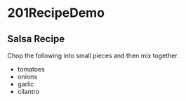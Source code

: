 # 201RecipeDemo

## Salsa Recipe

Chop the following into small pieces and then mix together.

- tomatoes
- onions
- garlic
- cilantro
